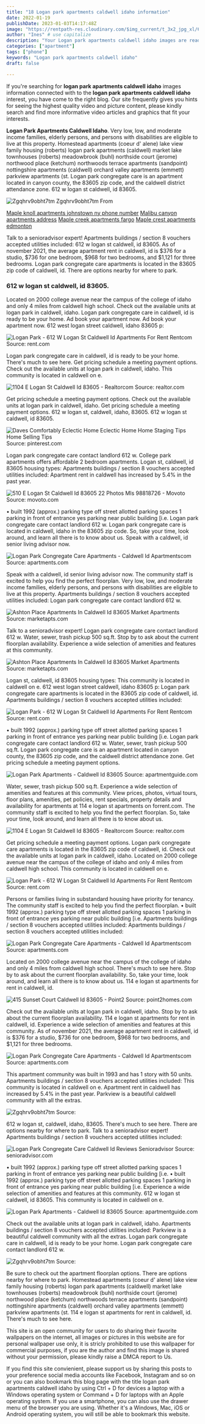 ```yaml
---
title: "18 Logan park apartments caldwell idaho information"
date: 2022-01-19
publishDate: 2023-01-03T14:17:48Z
image: "https://rentpath-res.cloudinary.com/$img_current/t_3x2_jpg_xl/65975b6b5fe3f4e14cf2bf1a55f17533"
author: "Ines" # use capitalize
description: "Your Logan park apartments caldwell idaho images are ready in this website. Logan park apartments caldwell idaho are a topic that is being searched for and liked by netizens now. You can Get the Logan park apartments caldwell idaho files here. Download all royalty-free images."
categories: ["apartment"]
tags: ["phone"]
keywords: "Logan park apartments caldwell idaho"
draft: false

---
```


If you're searching for **logan park apartments caldwell idaho** images information connected with to the **logan park apartments caldwell idaho** interest, you have come to the right  blog.  Our site frequently  gives you  hints  for seeing  the highest  quality video and picture  content, please kindly search and find more informative video articles and graphics  that fit your interests.

**Logan Park Apartments Caldwell Idaho**. Very low, low, and moderate income families, elderly persons, and persons with disabilities are eligible to live at this property. Homestead apartments (coeur d&#039; alene) lake view family housing (roberts) logan park apartments (caldwell) market lake townhouses (roberts) meadowbrook (buhl) northside court (jerome) northwood place (ketchum) northwoods terrace apartments (sandpoint) nottingshire apartments (caldwell) orchard valley apartments (emmett) parkview apartments (st. Logan park congregate care is an apartment located in canyon county, the 83605 zip code, and the caldwell district attendance zone. 612 w logan st caldwell, id 83605.

![Zgqhrv9obht7tm](https://rentpath-res.cloudinary.com/$img_current/t_3x2_jpg_md/57dafbe7f8137e0f7bf3678b0faf788d "Zgqhrv9obht7tm")
Zgqhrv9obht7tm From 

[Maple knoll apartments johnstown ny phone number](/maple-knoll-apartments-johnstown-ny-phone-number/)
[Malibu canyon apartments address](/malibu-canyon-apartments-address/)
[Maple creek apartments fargo](/maple-creek-apartments-fargo/)
[Maple crest apartments edmonton](/maple-crest-apartments-edmonton/)

Talk to a senioradvisor expert! Apartments buildings / section 8 vouchers accepted utilities included: 612 w logan st caldwell, id 83605. As of november 2021, the average apartment rent in caldwell, id is $376 for a studio, $736 for one bedroom, $968 for two bedrooms, and $1,121 for three bedrooms. Logan park congregate care apartments is located in the 83605 zip code of caldwell, id. There are options nearby for where to park.

### 612 w logan st caldwell, id 83605.

Located on 2000 college avenue near the campus of the college of idaho and only 4 miles from caldwell high school. Check out the available units at logan park in caldwell, idaho. Logan park congregate care in caldwell, id is ready to be your home. Ad book your apartment now. Ad book your apartment now. 612 west logan street caldwell, idaho 83605 p:


![Logan Park - 612 W Logan St Caldwell Id Apartments For Rent Rentcom](https://rentpath-res.cloudinary.com/$img_current/t_3x2_jpg_xl/t_unpaid/3ba556aae1ad4256b3e0c12d27aad16c "Logan Park - 612 W Logan St Caldwell Id Apartments For Rent Rentcom")
Source: rent.com

Logan park congregate care in caldwell, id is ready to be your home. There&#039;s much to see here. Get pricing schedule a meeting payment options. Check out the available units at logan park in caldwell, idaho. This community is located in caldwell on e.

![1104 E Logan St Caldwell Id 83605 - Realtorcom](https://ap.rdcpix.com/81e4eced9f3b771992f9fd1e9d408b83l-m184959871xd-w1020_h770_q80.jpg "1104 E Logan St Caldwell Id 83605 - Realtorcom")
Source: realtor.com

Get pricing schedule a meeting payment options. Check out the available units at logan park in caldwell, idaho. Get pricing schedule a meeting payment options. 612 w logan st, caldwell, idaho, 83605. 612 w logan st caldwell, id 83605.

![Daves Comfortably Eclectic Home Eclectic Home Home Staging Tips Home Selling Tips](https://i.pinimg.com/originals/75/bd/74/75bd7413e97ec24ebf1c37c107ba9907.jpg "Daves Comfortably Eclectic Home Eclectic Home Home Staging Tips Home Selling Tips")
Source: pinterest.com

Logan park congregate care contact landlord 612 w. College park apartments offers affordable 2 bedroom apartments. Logan st, caldwell, id 83605 housing types: Apartments buildings / section 8 vouchers accepted utilities included: Apartment rent in caldwell has increased by 5.4% in the past year.

![510 E Logan St Caldwell Id 83605 22 Photos Mls 98818726 - Movoto](https://pi.movoto.com/p/561/98818726_0_ZjEVAY_p.jpeg "510 E Logan St Caldwell Id 83605 22 Photos Mls 98818726 - Movoto")
Source: movoto.com

• built 1992 (approx.) parking type off street allotted parking spaces 1 parking in front of entrance yes parking near public building [i.e. Logan park congregate care contact landlord 612 w. Logan park congregate care is located in caldwell, idaho in the 83605 zip code. So, take your time, look around, and learn all there is to know about us. Speak with a caldwell, id senior living advisor now.

![Logan Park Congregate Care Apartments - Caldwell Id Apartmentscom](https://images1.apartments.com/i2/bWyI7s4S4iBdgFItsnfsTvd2jaO-CYRxvgYy_XtcM-k/111/logan-park-congregate-care-caldwell-id-building-photo.jpg "Logan Park Congregate Care Apartments - Caldwell Id Apartmentscom")
Source: apartments.com

Speak with a caldwell, id senior living advisor now. The community staff is excited to help you find the perfect floorplan. Very low, low, and moderate income families, elderly persons, and persons with disabilities are eligible to live at this property. Apartments buildings / section 8 vouchers accepted utilities included: Logan park congregate care contact landlord 612 w.

![Ashton Place Apartments In Caldwell Id 83605 Market Apartments](https://www.marketapts.com/images/apartments/photos/d9d095f5c01378b5b816a707cd526e3c.jpg "Ashton Place Apartments In Caldwell Id 83605 Market Apartments")
Source: marketapts.com

Talk to a senioradvisor expert! Logan park congregate care contact landlord 612 w. Water, sewer, trash pickup 500 sq.ft. Stop by to ask about the current floorplan availability. Experience a wide selection of amenities and features at this community.

![Ashton Place Apartments In Caldwell Id 83605 Market Apartments](https://www.marketapts.com/images/apartments/photos/82cffb3f8f66bc5df8bb657b6e56b2b0.jpg "Ashton Place Apartments In Caldwell Id 83605 Market Apartments")
Source: marketapts.com

Logan st, caldwell, id 83605 housing types: This community is located in caldwell on e. 612 west logan street caldwell, idaho 83605 p: Logan park congregate care apartments is located in the 83605 zip code of caldwell, id. Apartments buildings / section 8 vouchers accepted utilities included:

![Logan Park - 612 W Logan St Caldwell Id Apartments For Rent Rentcom](https://rentpath-res.cloudinary.com/$img_current/t_3x2_jpg_xl/t_unpaid/0b2b7f737f5221454b3dc917de8391fb "Logan Park - 612 W Logan St Caldwell Id Apartments For Rent Rentcom")
Source: rent.com

• built 1992 (approx.) parking type off street allotted parking spaces 1 parking in front of entrance yes parking near public building [i.e. Logan park congregate care contact landlord 612 w. Water, sewer, trash pickup 500 sq.ft. Logan park congregate care is an apartment located in canyon county, the 83605 zip code, and the caldwell district attendance zone. Get pricing schedule a meeting payment options.

![Logan Park Apartments - Caldwell Id 83605](https://rentpath-res.cloudinary.com/$img_current/t_3x2_webp_xl/t_unpaid/e2bd99e1df5add12a9e3c12b7264a097 "Logan Park Apartments - Caldwell Id 83605")
Source: apartmentguide.com

Water, sewer, trash pickup 500 sq.ft. Experience a wide selection of amenities and features at this community. View prices, photos, virtual tours, floor plans, amenities, pet policies, rent specials, property details and availability for apartments at 114 e logan st apartments on forrent.com. The community staff is excited to help you find the perfect floorplan. So, take your time, look around, and learn all there is to know about us.

![1104 E Logan St Caldwell Id 83605 - Realtorcom](https://ap.rdcpix.com/81e4eced9f3b771992f9fd1e9d408b83l-m4055034118xd-w1020_h770_q80.jpg "1104 E Logan St Caldwell Id 83605 - Realtorcom")
Source: realtor.com

Get pricing schedule a meeting payment options. Logan park congregate care apartments is located in the 83605 zip code of caldwell, id. Check out the available units at logan park in caldwell, idaho. Located on 2000 college avenue near the campus of the college of idaho and only 4 miles from caldwell high school. This community is located in caldwell on e.

![Logan Park - 612 W Logan St Caldwell Id Apartments For Rent Rentcom](https://rentpath-res.cloudinary.com/$img_current/t_3x2_jpg_xl/t_unpaid/b11a48863ac82e25c1ea97bb82a0d2a2 "Logan Park - 612 W Logan St Caldwell Id Apartments For Rent Rentcom")
Source: rent.com

Persons or families living in substandard housing have priority for tenancy. The community staff is excited to help you find the perfect floorplan. • built 1992 (approx.) parking type off street allotted parking spaces 1 parking in front of entrance yes parking near public building [i.e. Apartments buildings / section 8 vouchers accepted utilities included: Apartments buildings / section 8 vouchers accepted utilities included:

![Logan Park Congregate Care Apartments - Caldwell Id Apartmentscom](https://images1.apartments.com/i2/tLLk6NeiFunCy_C36ZQFObVe-HVrdp_mv6G7dO28TL8/111/logan-park-congregate-care-caldwell-id-primary-photo.jpg "Logan Park Congregate Care Apartments - Caldwell Id Apartmentscom")
Source: apartments.com

Located on 2000 college avenue near the campus of the college of idaho and only 4 miles from caldwell high school. There&#039;s much to see here. Stop by to ask about the current floorplan availability. So, take your time, look around, and learn all there is to know about us. 114 e logan st apartments for rent in caldwell, id.

![415 Sunset Court Caldwell Id 83605 - Point2](https://mediavault.point2.com/p2h/listing/0ee9/c0bf/5a8c/ad1c69af2966154109cc/nwm_large.jpg "415 Sunset Court Caldwell Id 83605 - Point2")
Source: point2homes.com

Check out the available units at logan park in caldwell, idaho. Stop by to ask about the current floorplan availability. 114 e logan st apartments for rent in caldwell, id. Experience a wide selection of amenities and features at this community. As of november 2021, the average apartment rent in caldwell, id is $376 for a studio, $736 for one bedroom, $968 for two bedrooms, and $1,121 for three bedrooms.

![Logan Park Congregate Care Apartments - Caldwell Id Apartmentscom](https://images1.apartments.com/i2/Ay7JkMxAsRVLjPQmeeGKjfLS1-cRpuQzPv8n55r8vZ4/111/logan-park-congregate-care-caldwell-id-building-photo.jpg "Logan Park Congregate Care Apartments - Caldwell Id Apartmentscom")
Source: apartments.com

This apartment community was built in 1993 and has 1 story with 50 units. Apartments buildings / section 8 vouchers accepted utilities included: This community is located in caldwell on e. Apartment rent in caldwell has increased by 5.4% in the past year. Parkview is a beautiful caldwell community with all the extras.

![Zgqhrv9obht7tm](https://rentpath-res.cloudinary.com/$img_current/t_3x2_jpg_md/57dafbe7f8137e0f7bf3678b0faf788d "Zgqhrv9obht7tm")
Source: 

612 w logan st, caldwell, idaho, 83605. There&#039;s much to see here. There are options nearby for where to park. Talk to a senioradvisor expert! Apartments buildings / section 8 vouchers accepted utilities included:

![Logan Park Congregate Care Caldwell Id Reviews Senioradvisor](https://res.cloudinary.com/a-place-for-mom/image/fetch/https://www.senioradvisor.com/images/opt_big/2017/07/06/09/33/04/803/LoganParkCongregateCare3955.jpg "Logan Park Congregate Care Caldwell Id Reviews Senioradvisor")
Source: senioradvisor.com

• built 1992 (approx.) parking type off street allotted parking spaces 1 parking in front of entrance yes parking near public building [i.e. • built 1992 (approx.) parking type off street allotted parking spaces 1 parking in front of entrance yes parking near public building [i.e. Experience a wide selection of amenities and features at this community. 612 w logan st caldwell, id 83605. This community is located in caldwell on e.

![Logan Park Apartments - Caldwell Id 83605](https://rentpath-res.cloudinary.com/$img_current/t_3x2_jpg_xl/33fe04a08261f4421c634e93291541b7 "Logan Park Apartments - Caldwell Id 83605")
Source: apartmentguide.com

Check out the available units at logan park in caldwell, idaho. Apartments buildings / section 8 vouchers accepted utilities included: Parkview is a beautiful caldwell community with all the extras. Logan park congregate care in caldwell, id is ready to be your home. Logan park congregate care contact landlord 612 w.

![Zgqhrv9obht7tm](https://rentpath-res.cloudinary.com/$img_current/t_3x2_jpg_xl/65975b6b5fe3f4e14cf2bf1a55f17533 "Zgqhrv9obht7tm")
Source: 

Be sure to check out the apartment floorplan options. There are options nearby for where to park. Homestead apartments (coeur d&#039; alene) lake view family housing (roberts) logan park apartments (caldwell) market lake townhouses (roberts) meadowbrook (buhl) northside court (jerome) northwood place (ketchum) northwoods terrace apartments (sandpoint) nottingshire apartments (caldwell) orchard valley apartments (emmett) parkview apartments (st. 114 e logan st apartments for rent in caldwell, id. There&#039;s much to see here.

This site is an open community for users to do sharing their favorite wallpapers on the internet, all images or pictures in this website are for personal wallpaper use only, it is stricly prohibited to use this wallpaper for commercial purposes, if you are the author and find this image is shared without your permission, please kindly raise a DMCA report to Us.

If you find this site convienient, please support us by sharing this posts to your preference social media accounts like Facebook, Instagram and so on or you can also bookmark this blog page with the title logan park apartments caldwell idaho by using Ctrl + D for devices a laptop with a Windows operating system or Command + D for laptops with an Apple operating system. If you use a smartphone, you can also use the drawer menu of the browser you are using. Whether it's a Windows, Mac, iOS or Android operating system, you will still be able to bookmark this website.
